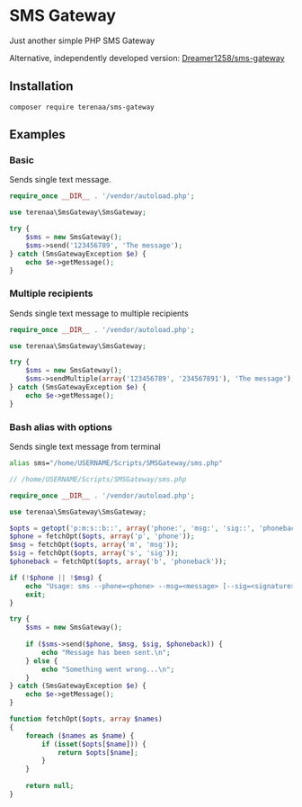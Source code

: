 # SMS Gateway
Just another simple PHP SMS Gateway

Alternative, independently developed version: [Dreamer1258/sms-gateway](https://github.com/Dreamer1258/sms-gateway)

## Installation
```
composer require terenaa/sms-gateway
```

## Examples
### Basic
Sends single text message.

```php
require_once __DIR__ . '/vendor/autoload.php';

use terenaa\SmsGateway\SmsGateway;

try {
    $sms = new SmsGateway();
    $sms->send('123456789', 'The message');
} catch (SmsGatewayException $e) {
    echo $e->getMessage();
}
```

### Multiple recipients
Sends single text message to multiple recipients

```php
require_once __DIR__ . '/vendor/autoload.php';

use terenaa\SmsGateway\SmsGateway;

try {
    $sms = new SmsGateway();
    $sms->sendMultiple(array('123456789', '234567891'), 'The message');
} catch (SmsGatewayException $e) {
    echo $e->getMessage();
}
```

### Bash alias with options
Sends single text message from terminal

```bash
alias sms="/home/USERNAME/Scripts/SMSGateway/sms.php"
```

```php
// /home/USERNAME/Scripts/SMSGateway/sms.php

require_once __DIR__ . '/vendor/autoload.php';

use terenaa\SmsGateway\SmsGateway;

$opts = getopt('p:m:s::b::', array('phone:', 'msg:', 'sig::', 'phoneback::'));
$phone = fetchOpt($opts, array('p', 'phone'));
$msg = fetchOpt($opts, array('m', 'msg'));
$sig = fetchOpt($opts, array('s', 'sig'));
$phoneback = fetchOpt($opts, array('b', 'phoneback'));

if (!$phone || !$msg) {
    echo "Usage: sms --phone=<phone> --msg=<message> [--sig=<signature> [--phoneback=<phone back>]]\n";
    exit;
}

try {
    $sms = new SmsGateway();
    
    if ($sms->send($phone, $msg, $sig, $phoneback)) {
        echo "Message has been sent.\n";
    } else {
        echo "Something went wrong...\n";
    }
} catch (SmsGatewayException $e) {
    echo $e->getMessage();
}

function fetchOpt($opts, array $names)
{
    foreach ($names as $name) {
        if (isset($opts[$name])) {
            return $opts[$name];
        }
    }
    
    return null;
}
```